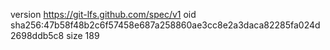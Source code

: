version https://git-lfs.github.com/spec/v1
oid sha256:47b58f48b2c6f57458e687a258860ae3cc8e2a3daca82285fa024d2698ddb5c8
size 189
